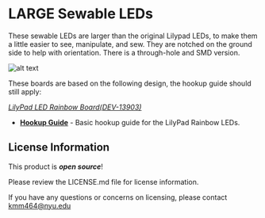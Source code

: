 LARGE Sewable LEDs
========================
These sewable LEDs are larger than the original Lilypad LEDs, to make them a little easier to see, manipulate, and sew. They are notched on the ground side to help with orientation. There is a through-hole and SMD version.


![alt text](https://github.com/KitMcDermott/Large_Sewable_LED/edit/master/images/CroppedLEDPic.jpg?raw=true)


These boards are based on the following design, the hookup guide should still apply: 

[*LilyPad LED Rainbow Board(DEV-13903)*](https://www.sparkfun.com/products/13903)
* **[Hookup Guide](https://learn.sparkfun.com/tutorials/ldk-experiment-1-lighting-up-a-basic-circuit)** - Basic hookup guide for the LilyPad Rainbow LEDs.


License Information
-------------------

This product is _**open source**_!

Please review the LICENSE.md file for license information.

If you have any questions or concerns on licensing, please contact kmm464@nyu.edu 

